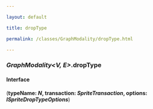 ```yaml
---

layout: default

title: dropType

permalink: /classes/GraphModality/dropType.html

---
```


### _GraphModality&lt;V, E&gt;_.dropType

#### Interface

(**typeName: *N*, transaction: *SpriteTransaction*, options: *ISpriteDropTypeOptions***)

